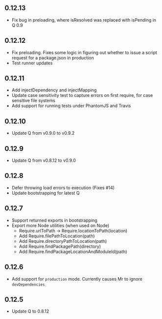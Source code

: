## 0.12.13

 - Fix bug in preloading, where isResolved was replaced with isPending in Q 0.9

## 0.12.12

 - Fix preloading. Fixes some logic in figuring out whether to issue a script
   request for a package.json in production
 - Test runner updates

## 0.12.11

 - Add injectDependency and injectMapping
 - Update case sensitivity test to capture errors on first require, for case
   sensitive file systems
 - Add support for running tests under PhantomJS and Travis

## 0.12.10

 - Update Q from v0.9.0 to v0.9.2

 ## 0.12.9

 - Update Q from v0.8.12 to v0.9.0

## 0.12.8

 - Defer throwing load errors to execution (Fixes #14)
 - Update bootstrapping for latest Q

## 0.12.7

 - Support returned exports in bootstrapping
 - Export more Node utilities (when used on Node)
    - Require.urlToPath -> Require.locationToPath(location)
    - Add Require.filePathToLocation(path)
    - Add Require.directoryPathToLocation(path)
    - Add Require.findPackagePath(directory)
    - Add Require.findPackageLocationAndModuleId(path)

## 0.12.6

 - Add support for `production` mode. Currently causes Mr to ignore
   `devDependencies`

## 0.12.5

 - Update Q to 0.8.12
